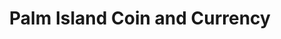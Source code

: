 ---
title: "Palm Island Coin and Currency"
url: /largo/palm-island-coin-and-currency/
shop: Sammler
---